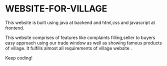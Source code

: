 # WEBSITE-FOR-VILLAGE

This website is built using java at backend and html,css and javascript at frontend.

This website comprises of features like complaints filling,seller to buyers easy approach using our trade window as well as showing famous products of village.
It fulfills almost all requirements of village website .

Keep coding!
